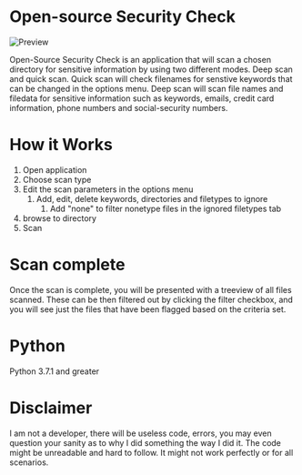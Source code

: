 # Open-source Security Check

![Preview](https://github.com/KillzMckinzie/OpenSourceSecurityCheck/blob/c4cb588d912a40edd9bd4ec0df3dacce56f0c661/Main%20screen.png)

Open-Source Security Check is an application that will scan a chosen directory for sensitive information by using two different modes. Deep scan and quick scan. Quick scan will check filenames for senstive keywords that can be changed in the options menu. Deep scan will scan file names and filedata for sensitive information such as keywords, emails, credit card information, phone numbers and social-security numbers. 


# How it Works

1. Open application
2. Choose scan type
3. Edit the scan parameters in the options menu
    1. Add, edit, delete keywords, directories and filetypes to ignore
        1. Add "none" to filter nonetype files in the ignored filetypes tab
4. browse to directory
5. Scan

# Scan complete

Once the scan is complete, you will be presented with a treeview of all files scanned. These can be then filtered out by clicking the filter checkbox, and you will see just the files that have been flagged based on the criteria set. 

# Python
Python 3.7.1 and greater

# Disclaimer
I am not a developer, there will be useless code, errors, you may even question your sanity as to why I did something the way I did it. The code might be unreadable and hard to follow. It might not work perfectly or for all scenarios. 
